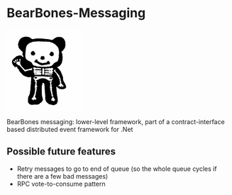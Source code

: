 BearBones-Messaging
===================

<img src="https://github.com/i-e-b/BearBones-Messaging/raw/master/bonebear.png" width="169" height="184"/>

BearBones messaging: lower-level framework, part of a contract-interface based distributed event framework for .Net


Possible future features
------------------------

* Retry messages to go to end of queue (so the whole queue cycles if there are a few bad messages)
* RPC vote-to-consume pattern
